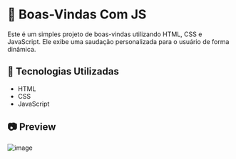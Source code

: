# 🎉 Boas-Vindas Com JS

Este é um simples projeto de boas-vindas utilizando HTML, CSS e JavaScript. Ele exibe uma saudação personalizada para o usuário de forma dinâmica.

## 🚀 Tecnologias Utilizadas

- HTML
- CSS
- JavaScript

## 📷 Preview


![image](https://github.com/user-attachments/assets/ba444f3e-284b-4748-b10c-d39452fafe04)
